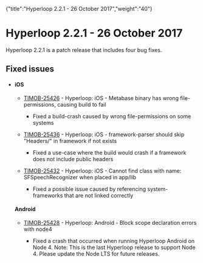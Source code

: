 {"title":"Hyperloop 2.2.1 - 26 October 2017","weight":"40"} 

# Hyperloop 2.2.1 - 26 October 2017

Hyperloop 2.2.1 is a patch release that includes four bug fixes.

## Fixed issues

*   #### iOS
    
    *   [TIMOB-25426](https://jira.appcelerator.org/browse/TIMOB-25426) - Hyperloop: iOS - Metabase binary has wrong file-permissions, causing build to fail
        
        *   Fixed a build-crash caused by wrong file-permissions on some systems
            
    *   [TIMOB-25436](https://jira.appcelerator.org/browse/TIMOB-25436) - Hyperloop: iOS - framework-parser should skip "Headers/" in framework if not exists
        
        *   Fixed a use-case where the build would crash if a framework does not include public headers
            
    *   [TIMOB-25432](https://jira.appcelerator.org/browse/TIMOB-25432) - Hyperloop: iOS - Cannot find class with name: SFSpeechRecognizer when placed in app/lib
        
        *   Fixed a possible issue caused by referencing system-frameworks that are not linked correctly
            
    
    #### Android
    
    *   [TIMOB-25428](https://jira.appcelerator.org/browse/TIMOB-25428) - Hyperloop: Android - Block scope declaration errors with node4
        
        *   Fixed a crash that occurred when running Hyperloop Android on Node 4. Note: This is the last Hyperloop release to support Node 4. Please update the Node LTS for future releases.